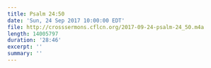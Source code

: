 ```yaml
---
title: Psalm 24:50
date: 'Sun, 24 Sep 2017 10:00:00 EDT'
file: http://crosssermons.cflcn.org/2017-09-24-psalm-24_50.m4a
length: 14005797
duration: '28:46'
excerpt: ''
summary: ''
---
```

